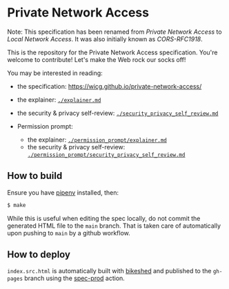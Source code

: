 
# Private Network Access

Note: This specification has been renamed from *Private Network Access* to
*Local Network Access*. It was also initially known as *CORS-RFC1918*.

This is the repository for the Private Network Access specification. You're
welcome to contribute! Let's make the Web rock our socks off!

You may be interested in reading:

 - the specification: https://wicg.github.io/private-network-access/
 - the explainer:
   [`./explainer.md`](https://github.com/WICG/private-network-access/blob/master/explainer.md)
 - the security & privacy self-review:
   [`./security_privacy_self_review.md`](https://github.com/WICG/private-network-access/blob/master/security_privacy_self_review.md)

 - Permission prompt:
   - the explainer:
   [`./permission_prompt/explainer.md`](https://github.com/WICG/private-network-access/blob/master/permission_prompt/explainer.md)
   - the security & privacy self-review:
   [`./permission_prompt/security_privacy_self_review.md`](https://github.com/WICG/private-network-access/blob/master/permission_prompt/security_privacy_self_review.md)

## How to build

Ensure you have [pipenv](https://github.com/pypa/pipenv) installed, then:

```sh
$ make
```

While this is useful when editing the spec locally, do not commit the generated
HTML file to the `main` branch. That is taken care of automatically upon pushing
to `main` by a github workflow.

## How to deploy

`index.src.html` is automatically built with
[bikeshed](https://github.com/speced/bikeshed) and published to the `gh-pages`
branch using the [spec-prod](https://github.com/w3c/spec-prod) action.
